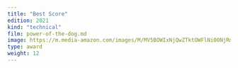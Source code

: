 ```yaml
---
title: "Best Score"
edition: 2021
kind: "technical"
film: power-of-the-dog.md
image: https://m.media-amazon.com/images/M/MV5BOWIxNjQwZTktOWFlNi00NjRmLWFiMTMtY2RmOTk3ODI0ZmJiXkEyXkFqcGc@._V1_FMjpg_UX1024_.jpg
type: award
weight: 12
---
```

